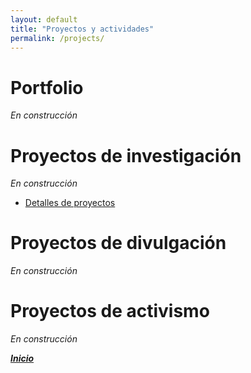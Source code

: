 ```yaml
---
layout: default
title: "Proyectos y actividades"
permalink: /projects/
---
```


# Portfolio
*En construcción*

# Proyectos de investigación
*En construcción*
- [Detalles de proyectos](/projects/research/research.md)
  
# Proyectos de divulgación
*En construcción*

# Proyectos de activismo
*En construcción*

***[Inicio](/)***
